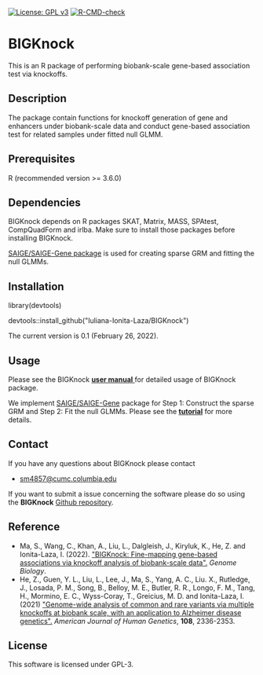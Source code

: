 [![License: GPL v3](https://img.shields.io/badge/License-GPLv3-blue.svg)](https://www.gnu.org/licenses/gpl-3.0)
[![R-CMD-check](https://github.com/Iuliana-Ionita-Laza/BIGKnock/workflows/R-CMD-check/badge.svg)](https://github.com/Iuliana-Ionita-Laza/BIGKnock/actions)

# BIGKnock 
This is an R package of performing biobank-scale gene-based association test via knockoffs.

## Description
The package contain functions for knockoff generation of gene and enhancers under biobank-scale data and conduct gene-based association test for related samples under fitted null GLMM.

## Prerequisites
R (recommended version >= 3.6.0)

## Dependencies
BIGKnock depends on R packages SKAT, Matrix, MASS, SPAtest, CompQuadForm and irlba. Make sure to install those packages before installing BIGKnock.
    
[SAIGE/SAIGE-Gene package](https://github.com/weizhouUMICH/SAIGE) is used for creating sparse GRM and fitting the null GLMMs.

## Installation
library(devtools) 

devtools::install_github("Iuliana-Ionita-Laza/BIGKnock")

The current version is 0.1 (February 26, 2022).

## Usage
Please see the BIGKnock <a href="https://github.com/Iuliana-Ionita-Laza/BIGKnock/blob/master/docs/BIGKnock_0.1.pdf"> **user manual** </a> for detailed usage of BIGKnock package. 


We implement [SAIGE/SAIGE-Gene](https://github.com/weizhouUMICH/SAIGE) package for Step 1: Construct the sparse GRM and Step 2: Fit the null GLMMs. Please see the <a href="https://htmlpreview.github.io/?https://github.com/Iuliana-Ionita-Laza/BIGKnock/blob/master/docs/BIGKnock_vignette.html">**tutorial**</a> for more details.

## Contact
If you have any questions about BIGKnock please contact

- <sm4857@cumc.columbia.edu>

If you want to submit a issue concerning the software please do so using the **BIGKnock** [Github repository](https://github.com/Iuliana-Ionita-Laza/BIGKnock/issues).


## Reference
* Ma, S., Wang, C., Khan, A., Liu, L., Dalgleish, J., Kiryluk, K., He, Z. and Ionita-Laza, I. (2022). ["BIGKnock: Fine-mapping gene-based associations via knockoff analysis of biobank-scale data".](http://www.columbia.edu/~ii2135/ms_BIGKnock.pdf) _Genome Biology_. 
* He, Z., Guen, Y. L., Liu, L., Lee, J., Ma, S., Yang, A. C.,  Liu. X., Rutledge, J., Losada, P. M., Song, B., Belloy, M. E., Butler, R. R., Longo, F. M., Tang, H., Mormino, E. C., Wyss-Coray, T., Greicius, M. D. and Ionita-Laza, I. (2021) ["Genome-wide analysis of common and rare variants via multiple knockoffs at biobank scale, with an application to Alzheimer disease genetics".](https://doi.org/10.1016/j.ajhg.2021.10.009) _American Journal of Human Genetics_, **108**, 2336-2353.


## License
This software is licensed under GPL-3.
